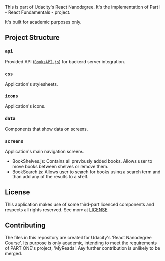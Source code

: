 This is part of Udacity's React Nanodegree. It's the implementation of Part I - React Fundamentals - project.

It's built for academic purposes only.

## Project Structure

### `api`
Provided API ([`BooksAPI.js`](src/BooksAPI.js)) for backend server integration. 

### `css`
Application's stylesheets.

### `icons`
Application's icons.

### `data`
Components that show data on screens.

### `screens`
Application's main navigation screens.
* BookShelves.js: Contains all previously added books. Allows user to move books between shelves or remove them.
* BookSearch.js: Allows user to search for books using a search term and than add any of the results to a shelf.

## License
This application makes use of some third-part licenced components and respects all rights reserved. See more at [LICENSE](LICENSE)

## Contributing
The files in this repository are created for Udacity's 'React Nanodegree Course'. Its purpose is only academic, intending to meet the requirements of PART ONE's project, 'MyReads'. Any further contribution is unlikely to be merged.

